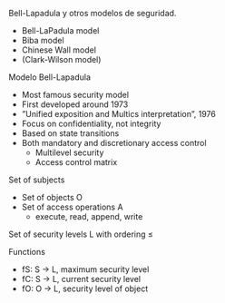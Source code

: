 Bell-Lapadula y otros modelos de seguridad.

- Bell-LaPadula model
- Biba model
- Chinese Wall model
- (Clark-Wilson model)

Modelo Bell-Lapadula

- Most famous security model
- First developed around 1973
- ”Unified exposition and Multics interpretation”, 1976
- Focus on confidentiality, not integrity
- Based on state transitions
- Both mandatory and discretionary access control
   * Multilevel security
   * Access control matrix
 
Set of subjects

- Set of objects O
- Set of access operations A
  * execute, read, append, write
 
Set of security levels L with ordering ≤

Functions

- fS: S → L, maximum security level
- fC: S → L, current security level
- fO: O → L, security level of object
 



